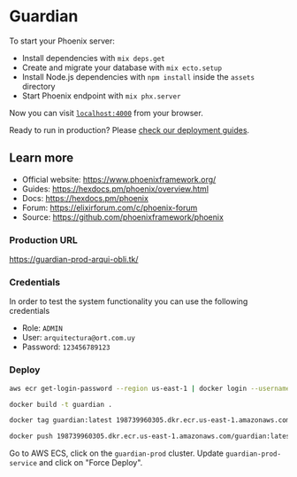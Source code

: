 # Guardian

To start your Phoenix server:

- Install dependencies with `mix deps.get`
- Create and migrate your database with `mix ecto.setup`
- Install Node.js dependencies with `npm install` inside the `assets` directory
- Start Phoenix endpoint with `mix phx.server`

Now you can visit [`localhost:4000`](http://localhost:4000) from your browser.

Ready to run in production? Please [check our deployment guides](https://hexdocs.pm/phoenix/deployment.html).

## Learn more

- Official website: https://www.phoenixframework.org/
- Guides: https://hexdocs.pm/phoenix/overview.html
- Docs: https://hexdocs.pm/phoenix
- Forum: https://elixirforum.com/c/phoenix-forum
- Source: https://github.com/phoenixframework/phoenix

### Production URL

https://guardian-prod-arqui-obli.tk/

### Credentials

In order to test the system functionality you can use the following credentials

- Role: `ADMIN`
- User: `arquitectura@ort.com.uy`
- Password: `123456789123`

### Deploy

```bash
aws ecr get-login-password --region us-east-1 | docker login --username AWS --password-stdin 198739960305.dkr.ecr.us-east-1.amazonaws.com
```

```bash
docker build -t guardian .
```

```bash
docker tag guardian:latest 198739960305.dkr.ecr.us-east-1.amazonaws.com/guardian:latest
```

```bash
docker push 198739960305.dkr.ecr.us-east-1.amazonaws.com/guardian:latest
```

Go to AWS ECS, click on the `guardian-prod` cluster. Update `guardian-prod-service` and click on "Force Deploy".
